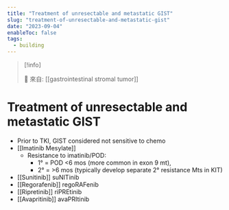 ```yaml
---
title: "Treatment of unresectable and metastatic GIST"
slug: "treatment-of-unresectable-and-metastatic-gist"
date: "2023-09-04"
enableToc: false
tags:
  - building
---
```


> [!info]
>
> 🌱 來自: [[gastrointestinal stromal tumor]]

# Treatment of unresectable and metastatic GIST

- Prior to TKI, GIST considered not sensitive to chemo
- [[Imatinib Mesylate]]
  - Resistance to imatinib/POD:
    - 1° = POD <6 mos (more common in exon 9 mt),
    - 2° = >6 mos (typically develop separate 2° resistance Mts in KIT)
- [[Sunitinib]] suNITinib
- [[Regorafenib]] regoRAFenib
- [[Ripretinib]] riPREtinib
- [[Avapritinib]] avaPRItinib
